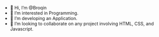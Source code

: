 - 👋 Hi, I’m @Broqin
- 👀 I’m interested in Programming.
- 🌱 I’m developing an Application.
- 💞️ I’m looking to collaborate on any project involving HTML, CSS, and Javascript.

<!---
Broqin/Broqin is a ✨ special ✨ repository because its `README.md` (this file) appears on your GitHub profile.
You can click the Preview link to take a look at your changes.
--->
